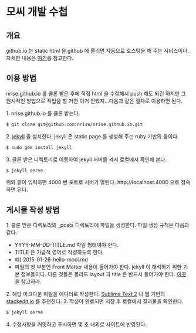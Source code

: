# 모씨 개발 수첩
## 개요
github.io 는 static html 을 github 에 올리면 자동으로 호스팅을 해 주는 서비스이다.
자세한 내용은 [여기](http://github.io/)를 참고한다.

## 이용 방법
nrise.github.io 를 클론 받은 후에 직접 html 을 수정해서 push 해도 되긴 하지만
그 원시적인 방법으로 작업을 할 거면 이거 안썼지...다음과 같은 절차로 이용하면 된다.

1\. nrise.github.io 를 클론 받는다.
```bash
$ git clone git@github.com:nrise/nrise.github.io.git
```
2\. [jekyll](http://jekyllrb.com/) 을 설치한다.
jekyll 은 static page 를 생성해 주는 ruby 기반의 툴이다.
```bash
$ sudo gem install jekyll
```
3\. 클론 받은 디렉토리로 이동하여 jekyll 서버를 켜서 로컬에서 확인해 본다.
```bash
$ jekyll serve
```
위와 같이 입력하면 4000 번 포트로 서버가 열린다. http://localhost:4000 으로 접속하면 된다.

## 게시물 작성 방법
1\. 클론 받은 디렉토리의 _posts 디렉토리에 파일을 생성한다. 파일 생성 규칙은 다음과 같다.
* YYYY-MM-DD-TITLE.md 파일 형태여야 한다.
* TITLE 은 가급적 영어로 작성하도록 한다.
 * 예) 2015-01-26-hello-moci.md
 * 파일의 첫 부분엔 Front Matter 내용이 들어가야 한다. jekyll 이 해석하기 위한 기본 정보들이다. 다른 것들은 몰라도 layout 과 title 은 반드시 들어가야 한다. [이곳](https://raw.githubusercontent.com/nrise/nrise.github.io/master/_posts/2015-01-26-hello.md) 을 참고하라.

2\. 해당 마크다운 파일을 에디터로 작성한다. [Sublime Text 2](http://www.sublimetext.com/2) 나 웹 기반의 [stackedit.io](https://stackedit.io/) 를 추천한다.
3\. 작성이 완료되면 저장 후 로컬에서 결과물을 확인한다.
```bash
$ jekyll serve
```
4\. 수정사항을 커밋하고 푸시하면 몇 초 내외로 사이트에 반영된다.
